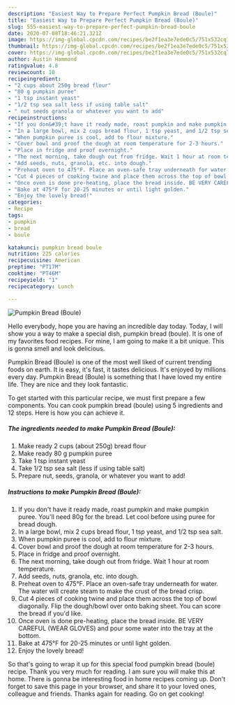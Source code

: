 ```yaml
---
description: "Easiest Way to Prepare Perfect Pumpkin Bread (Boule)"
title: "Easiest Way to Prepare Perfect Pumpkin Bread (Boule)"
slug: 555-easiest-way-to-prepare-perfect-pumpkin-bread-boule
date: 2020-07-08T18:46:21.321Z
image: https://img-global.cpcdn.com/recipes/be2f1ea3e7ede0c5/751x532cq70/pumpkin-bread-boule-recipe-main-photo.jpg
thumbnail: https://img-global.cpcdn.com/recipes/be2f1ea3e7ede0c5/751x532cq70/pumpkin-bread-boule-recipe-main-photo.jpg
cover: https://img-global.cpcdn.com/recipes/be2f1ea3e7ede0c5/751x532cq70/pumpkin-bread-boule-recipe-main-photo.jpg
author: Austin Hammond
ratingvalue: 4.8
reviewcount: 10
recipeingredient:
- "2 cups about 250g bread flour"
- "80 g pumpkin puree"
- "1 tsp instant yeast"
- "1/2 tsp sea salt less if using table salt"
- " nut seeds granola or whatever you want to add"
recipeinstructions:
- "If you don&#39;t have it ready made, roast pumpkin and make pumpkin puree. You&#39;ll need 80g for the bread. Let cool before using puree for bread dough."
- "In a large bowl, mix 2 cups bread flour, 1 tsp yeast, and 1/2 tsp sea salt."
- "When pumpkin puree is cool, add to flour mixture."
- "Cover bowl and proof the dough at room temperature for 2-3 hours."
- "Place in fridge and proof overnight."
- "The next morning, take dough out from fridge. Wait 1 hour at room temperature."
- "Add seeds, nuts, granola, etc. into dough."
- "Preheat oven to 475°F. Place an oven-safe tray underneath for water. The water will create steam to make the crust of the bread crisp."
- "Cut 4 pieces of cooking twine and place them across the top of bowl diagonally. Flip the dough/bowl over onto baking sheet. You can score the bread if you&#39;d like."
- "Once oven is done pre-heating, place the bread inside. BE VERY CAREFUL (WEAR GLOVES) and pour some water into the tray at the bottom."
- "Bake at 475°F for 20-25 minutes or until light golden."
- "Enjoy the lovely bread!"
categories:
- Recipe
tags:
- pumpkin
- bread
- boule

katakunci: pumpkin bread boule 
nutrition: 225 calories
recipecuisine: American
preptime: "PT17M"
cooktime: "PT46M"
recipeyield: "1"
recipecategory: Lunch

---
```



![Pumpkin Bread (Boule)](https://img-global.cpcdn.com/recipes/be2f1ea3e7ede0c5/751x532cq70/pumpkin-bread-boule-recipe-main-photo.jpg)

Hello everybody, hope you are having an incredible day today. Today, I will show you a way to make a special dish, pumpkin bread (boule). It is one of my favorites food recipes. For mine, I am going to make it a bit unique. This is gonna smell and look delicious.



Pumpkin Bread (Boule) is one of the most well liked of current trending foods on earth. It is easy, it's fast, it tastes delicious. It's enjoyed by millions every day. Pumpkin Bread (Boule) is something that I have loved my entire life. They are nice and they look fantastic.


To get started with this particular recipe, we must first prepare a few components. You can cook pumpkin bread (boule) using 5 ingredients and 12 steps. Here is how you can achieve it.

<!--inarticleads1-->

##### The ingredients needed to make Pumpkin Bread (Boule):

1. Make ready 2 cups (about 250g) bread flour
1. Make ready 80 g pumpkin puree
1. Take 1 tsp instant yeast
1. Take 1/2 tsp sea salt (less if using table salt)
1. Prepare  nut, seeds, granola, or whatever you want to add!




<!--inarticleads2-->

##### Instructions to make Pumpkin Bread (Boule):

1. If you don&#39;t have it ready made, roast pumpkin and make pumpkin puree. You&#39;ll need 80g for the bread. Let cool before using puree for bread dough.
1. In a large bowl, mix 2 cups bread flour, 1 tsp yeast, and 1/2 tsp sea salt.
1. When pumpkin puree is cool, add to flour mixture.
1. Cover bowl and proof the dough at room temperature for 2-3 hours.
1. Place in fridge and proof overnight.
1. The next morning, take dough out from fridge. Wait 1 hour at room temperature.
1. Add seeds, nuts, granola, etc. into dough.
1. Preheat oven to 475°F. Place an oven-safe tray underneath for water. The water will create steam to make the crust of the bread crisp.
1. Cut 4 pieces of cooking twine and place them across the top of bowl diagonally. Flip the dough/bowl over onto baking sheet. You can score the bread if you&#39;d like.
1. Once oven is done pre-heating, place the bread inside. BE VERY CAREFUL (WEAR GLOVES) and pour some water into the tray at the bottom.
1. Bake at 475°F for 20-25 minutes or until light golden.
1. Enjoy the lovely bread!




So that's going to wrap it up for this special food pumpkin bread (boule) recipe. Thank you very much for reading. I am sure you will make this at home. There is gonna be interesting food in home recipes coming up. Don't forget to save this page in your browser, and share it to your loved ones, colleague and friends. Thanks again for reading. Go on get cooking!
